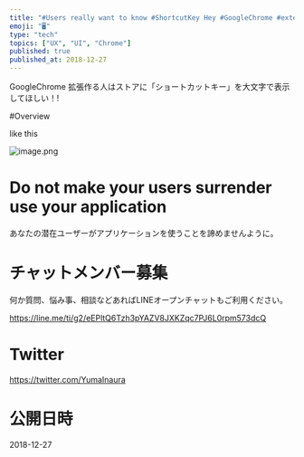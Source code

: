 ```yaml
---
title: "#Users really want to know #ShortcutKey Hey #GoogleChrome #extension #"
emoji: "🖥"
type: "tech"
topics: ["UX", "UI", "Chrome"]
published: true
published_at: 2018-12-27
---
```


GoogleChrome 拡張作る人はストアに「ショートカットキー」を大文字で表示してほしい！!

#Overview

like this

![image.png](https://qiita-image-store.s3.amazonaws.com/0/89618/76938747-1b15-6d4a-d8c1-a1bb9402e764.png)

# Do not make your users surrender use your application

あなたの潜在ユーザーがアプリケーションを使うことを諦めませんように。








<!-- Update From Qiita API -->

# チャットメンバー募集


何か質問、悩み事、相談などあればLINEオープンチャットもご利用ください。

https://line.me/ti/g2/eEPltQ6Tzh3pYAZV8JXKZqc7PJ6L0rpm573dcQ





# Twitter


https://twitter.com/YumaInaura


<!-- Update From Qiita API -->



# 公開日時

2018-12-27
